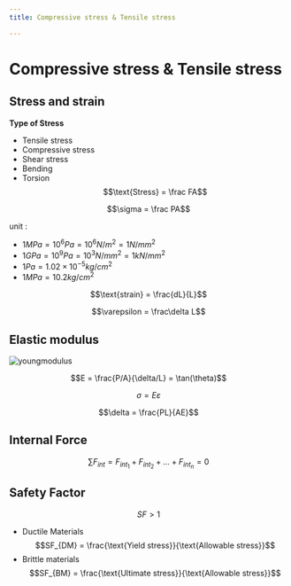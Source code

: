 ```yaml
---
title: Compressive stress & Tensile stress

---
```


# Compressive stress & Tensile stress
## Stress and strain
**Type of Stress**
* Tensile stress
* Compressive stress
* Shear stress
* Bending
* Torsion
$$\text{Stress} = \frac FA$$

$$\sigma = \frac PA$$

unit :
* $1 MPa = 10^6Pa = 10^6N/m^2 = 1N/mm^2$
* $1 GPa = 10^9Pa = 10^3N/mm^2 = 1kN/mm^2$
* $1Pa = 1.02\times 10^{-5}kg/cm^2$
* $1MPa = 10.2kg/cm^2$

$$\text{strain} = \frac{dL}{L}$$

$$\varepsilon = \frac\delta L$$
## Elastic modulus
![youngmodulus](https://hackmd.io/_uploads/rJaeG4NTyx.png)

$$E = \frac{P/A}{\delta/L} = \tan(\theta)$$

$$\sigma = E\varepsilon$$

$$\delta = \frac{PL}{AE}$$
## Internal Force
$$\sum F_{int} = F_{int_1}+F_{int_2}+...+F_{int_n} = 0$$
## Safety Factor
$$SF > 1$$
* Ductile Materials
$$SF_{DM} = \frac{\text{Yield stress}}{\text{Allowable stress}}$$
* Brittle materials
$$SF_{BM} = \frac{\text{Ultimate stress}}{\text{Allowable stress}}$$